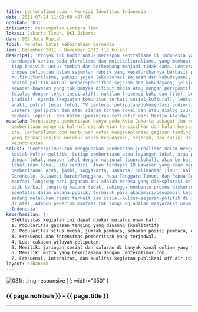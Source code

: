 ```yaml
---
title: LenteraTimur.com – Menyigi Identitas Indonesia
date: 2011-07-24 11:08:00 +07:00
nohibah: '031'
inisiator: Perkumpulan Lentera Timu
lokasi: Jakarta Timur, DKI Jakarta
dana: 902 Juta Rupiah
topik: Meretas batas kebhinekaan bermedia
lama: Desember 2011 – November 2012 (12 bulan)
deskripsi: 'Proyek ini hadir untuk merespon sentralisme di Indonesia yang dianggap
  berdampak serius pada pluralisme dan multikulturalisme, yang membuat hak dan peluang
  tiap individu untuk tumbuh dan berkembang menjadi tidak sama. LenteraTimur.com membagi
  proses peliputan dalam sejumlah rubrik yang keseluruhannya berbasis pluralisme dan
  multikulturalisme, yakni: jejak (eksplorasi sejarah dan kebudayaan), kasatmata (fenomena
  sosial-politik aktual berperspektifkan sejarah dan kebudayaan, jelajah (eksplorasi
  kawasan-kawasan yang tak banyak diliput media atau dengan perspektif lokal), eksklusif
  (dialog dengan tokoh inspiratif), nukilan (resensi buku dan film), boga (kuliner
  tradisi), Agenda (kegiatan komunitas terkait sosial-kultural), lentera Anak (perspektif
  anak), potret (esai foto), TV Lentera, peliputan/dokumentasi audio-visual), Radio
  Lentera (peliputan dan atau siaran konten lokal dan atau dialog isu-isu aktual),
  bernala (opini), dan kolom (pemikiran reflektif dari Martin Aleida)'
masalah: Terpusatnya pemberitaan hanya pada Kota Jakarta sebagai ibu kota, sedangkan
  pemberitaan mengenai hal-hal daerah kian tersisihkan dan kalah bersaing. Oleh karena
  itu, LenteraTimur.com bertujuan untuk mengeksplorasi gagasan tanding dari mereka
  yang termarjinalkan melalui aspek kebudayaan, sejarah, dan sosial dalam membaca
  keindonesiaa
solusi: 'LenteraTimur.com menggunakan pendekatan jurnalisme dalam mengeksplorasi isu-isu
  sosial-kultur-politik. Setiap pemberitaan atau tayangan lokal, atau perjumpaan lokal
  dengan lokal, maupun lokal dengan nasional (supralokal), akan berbasiskan perspektif
  lokal (dan lokal) itu sendiri. Akan terdapat 10 kawasan yang akan menjadi sumber
  pemberitaan: Aceh, jambi, Yogyakarta, Jakarta, Kalimantan Timur, Kalimantan Barat,
  Gorontalo, Sulawesi Barat/Tenggara, Nusa Tenggara Timur, dan Papua Barat. Penerima
  manfaat langsung dari gagasan ini adalah mereka yang dieksplorasi melalui pemberitaan,
  baik terkait langsung maupun tidak, sehingga membantu proses diskursus aktualisasi
  identitas dalam wacana publik, termasuk para akademisi/pengambil kebijakan yang
  sedang melakukan riset terkait isu sosial-kultur-sejarah-politik di sepuluh kawasan
  di atas. Adapun penerima manfaat tak langsung adalah masyarakat umum di seluruh
  Indonesia'
keberhasilan: |-
  Efektivitas kegiatan ini dapat diukur melalui enam hal:
  1. Popularitas gagasan tanding yang diusung (kualitatif)
  2. Popularitas situs media, jumlah pembaca, sebaran posisi pembaca, dan respon masyarakat yang dapat dipantau melalui situs pengukur www.alexa.com, Cpanel, dan Google Analytics.
  3. Frekuensi dan intensitas pemberitaan yang terjadwal.
  4. Luas cakupan wilayah peliputan.
  5. Memiliki jaringan sosial dan saluran di banyak kanal online yang terhubung dengan LenteraTimur.com.
  6. Memiliki mitra yang bekerjasama dengan LenteraTimur.com.
  7. Frekuensi, intensitas, dan kualitas kegiatan publikasi off air (dialog, seminar, dll)
layout: hibahcmb
---
```


![031](/static/img/hibahcmb/031.png){: .img-responsive }{: width="350" }

### {{ page.nohibah }} - {{ page.title }}

---
